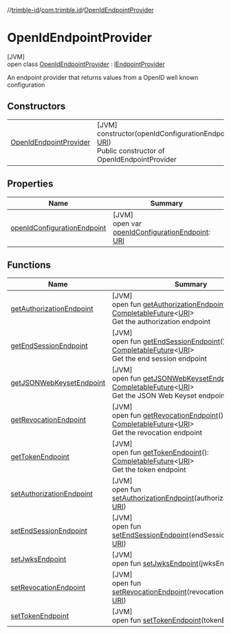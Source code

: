 //[trimble-id](../../../index.md)/[com.trimble.id](../index.md)/[OpenIdEndpointProvider](index.md)

# OpenIdEndpointProvider

[JVM]\
open class [OpenIdEndpointProvider](index.md) : [IEndpointProvider](../-i-endpoint-provider/index.md)

An endpoint provider that returns values from a OpenID well known configuration

## Constructors

| | |
|---|---|
| [OpenIdEndpointProvider](-open-id-endpoint-provider.md) | [JVM]<br>constructor(openIdConfigurationEndpoint: [URI](https://docs.oracle.com/javase/8/docs/api/java/net/URI.html))<br>Public constructor of OpenIdEndpointProvider |

## Properties

| Name | Summary |
|---|---|
| [openIdConfigurationEndpoint](open-id-configuration-endpoint.md) | [JVM]<br>open var [openIdConfigurationEndpoint](open-id-configuration-endpoint.md): [URI](https://docs.oracle.com/javase/8/docs/api/java/net/URI.html) |

## Functions

| Name | Summary |
|---|---|
| [getAuthorizationEndpoint](get-authorization-endpoint.md) | [JVM]<br>open fun [getAuthorizationEndpoint](get-authorization-endpoint.md)(): [CompletableFuture](https://docs.oracle.com/javase/8/docs/api/java/util/concurrent/CompletableFuture.html)&lt;[URI](https://docs.oracle.com/javase/8/docs/api/java/net/URI.html)&gt;<br>Get the authorization endpoint |
| [getEndSessionEndpoint](get-end-session-endpoint.md) | [JVM]<br>open fun [getEndSessionEndpoint](get-end-session-endpoint.md)(): [CompletableFuture](https://docs.oracle.com/javase/8/docs/api/java/util/concurrent/CompletableFuture.html)&lt;[URI](https://docs.oracle.com/javase/8/docs/api/java/net/URI.html)&gt;<br>Get the end session endpoint |
| [getJSONWebKeysetEndpoint](get-j-s-o-n-web-keyset-endpoint.md) | [JVM]<br>open fun [getJSONWebKeysetEndpoint](get-j-s-o-n-web-keyset-endpoint.md)(): [CompletableFuture](https://docs.oracle.com/javase/8/docs/api/java/util/concurrent/CompletableFuture.html)&lt;[URI](https://docs.oracle.com/javase/8/docs/api/java/net/URI.html)&gt;<br>Get the JSON Web Keyset endpoint |
| [getRevocationEndpoint](get-revocation-endpoint.md) | [JVM]<br>open fun [getRevocationEndpoint](get-revocation-endpoint.md)(): [CompletableFuture](https://docs.oracle.com/javase/8/docs/api/java/util/concurrent/CompletableFuture.html)&lt;[URI](https://docs.oracle.com/javase/8/docs/api/java/net/URI.html)&gt;<br>Get the revocation endpoint |
| [getTokenEndpoint](get-token-endpoint.md) | [JVM]<br>open fun [getTokenEndpoint](get-token-endpoint.md)(): [CompletableFuture](https://docs.oracle.com/javase/8/docs/api/java/util/concurrent/CompletableFuture.html)&lt;[URI](https://docs.oracle.com/javase/8/docs/api/java/net/URI.html)&gt;<br>Get the token endpoint |
| [setAuthorizationEndpoint](set-authorization-endpoint.md) | [JVM]<br>open fun [setAuthorizationEndpoint](set-authorization-endpoint.md)(authorizationEndpoint: [URI](https://docs.oracle.com/javase/8/docs/api/java/net/URI.html)) |
| [setEndSessionEndpoint](set-end-session-endpoint.md) | [JVM]<br>open fun [setEndSessionEndpoint](set-end-session-endpoint.md)(endSessionEndpoint: [URI](https://docs.oracle.com/javase/8/docs/api/java/net/URI.html)) |
| [setJwksEndpoint](set-jwks-endpoint.md) | [JVM]<br>open fun [setJwksEndpoint](set-jwks-endpoint.md)(jwksEndpoint: [URI](https://docs.oracle.com/javase/8/docs/api/java/net/URI.html)) |
| [setRevocationEndpoint](set-revocation-endpoint.md) | [JVM]<br>open fun [setRevocationEndpoint](set-revocation-endpoint.md)(revocationEndpoint: [URI](https://docs.oracle.com/javase/8/docs/api/java/net/URI.html)) |
| [setTokenEndpoint](set-token-endpoint.md) | [JVM]<br>open fun [setTokenEndpoint](set-token-endpoint.md)(tokenEndpoint: [URI](https://docs.oracle.com/javase/8/docs/api/java/net/URI.html)) |

